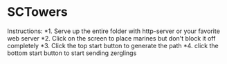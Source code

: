 # SCTowers

Instructions:
*1. Serve up the entire folder with http-server or your favorite web server
*2. Click on the screen to place marines but don't block it off completely
*3. Click the top start button to generate the path
*4. click the bottom start button to start sending zerglings
